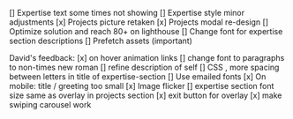 [] Expertise text some times not showing
[] Expertise style minor adjustments
[x] Projects picture retaken
[x] Projects modal re-design
[] Optimize solution and reach 80+ on lighthouse
[] Change font for expertise section descriptions
[] Prefetch assets (important)

David's feedback:
[x] on hover animation links
[] change font to paragraphs to non-times new roman
[] refine description of self
[] CSS , more spacing between letters in title of expertise-section
[] Use emailed fonts
[x] On mobile: title / greeting too small
[x] Image flicker
[] expertise section font size same as overlay in projects section
[x] exit button for overlay
[x] make swiping carousel work